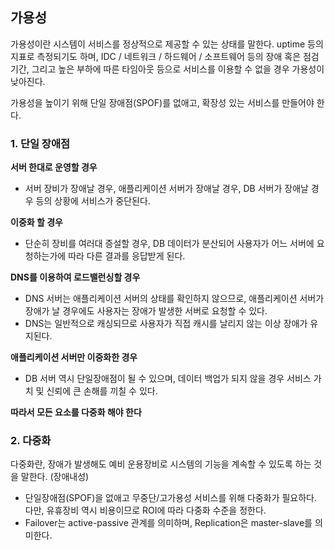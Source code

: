## 가용성
가용성이란 시스템이 서비스를 정상적으로 제공할 수 있는 상태를 말한다. uptime 등의 지표로 측정되기도 하며, IDC / 네트워크 / 하드웨어 / 소프트웨어 등의 장애 혹은 점검기간, 그리고 높은 부하에 따른 타임아웃 등으로 서비스를 이용할 수 없을 경우 가용성이 낮아진다.  

가용성을 높이기 위해 단일 장애점(SPOF)를 없애고, 확장성 있는 서비스를 만들어야 한다.  
  
### 1. 단일 장애점  
  
**서버 한대로 운영할 경우**  
- 서버 장비가 장애날 경우, 애플리케이션 서버가 장애날 경우, DB 서버가 장애날 경우 등의 상황에 서비스가 중단된다.  

**이중화 할 경우**  
- 단순히 장비를 여러대 증설할 경우, DB 데이터가 분산되어 사용자가 어느 서버에 요청하는가에 따라 다른 결과를 응답받게 된다.  
  
**DNS를 이용하여 로드밸런싱할 경우**
- DNS 서버는 애플리케이션 서버의 상태를 확인하지 않으므로, 애플리케이션 서버가 장애가 날 경우에도 사용자는 장애가 발생한 서버로 요청할 수 있다.
- DNS는 일반적으로 캐싱되므로 사용자가 직접 캐시를 날리지 않는 이상 장애가 유지된다.

**애플리케이션 서버만 이중화한 경우**
- DB 서버 역시 단일장애점이 될 수 있으며, 데이터 백업가 되지 않을 경우 서비스 가치 및 신뢰에 큰 손해를 끼칠 수 있다.  
  
**따라서 모든 요소를 다중화 해야 한다**  
### 2. 다중화  
다중화란, 장애가 발생해도 예비 운용장비로 시스템의 기능을 계속할 수 있도록 하는 것을 말한다. (장애내성)
- 단일장애점(SPOF)을 없애고 무중단/고가용성 서비스를 위해 다중화가 필요하다. 다만, 유휴장비 역시 비용이므로 ROI에 따라 다중화 수준을 정한다.
- Failover는 active-passive 관계를 의미하며, Replication은 master-slave를 의미한다.

